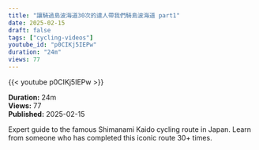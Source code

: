 ```yaml
---
title: "讓騎過島波海道30次的達人帶我們騎島波海道 part1"
date: 2025-02-15
draft: false
tags: ["cycling-videos"]
youtube_id: "p0CIKj5IEPw"
duration: "24m"
views: 77
---
```


{{< youtube p0CIKj5IEPw >}}

**Duration:** 24m  
**Views:** 77  
**Published:** 2025-02-15

Expert guide to the famous Shimanami Kaido cycling route in Japan. Learn from someone who has completed this iconic route 30+ times.
